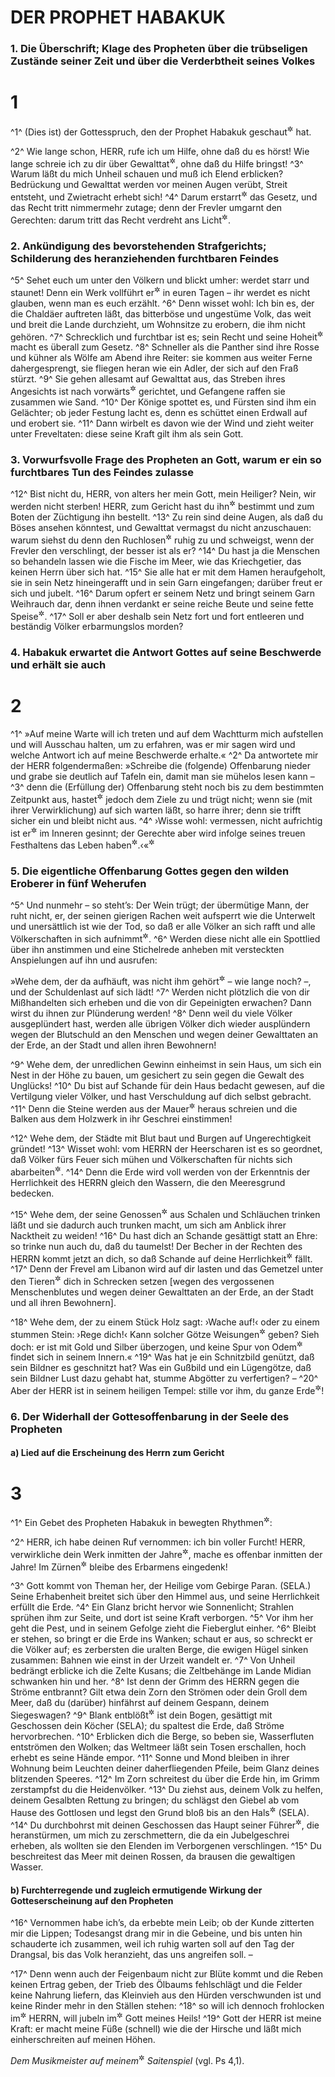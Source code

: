# DER PROPHET HABAKUK

### 1. Die Überschrift; Klage des Propheten über die trübseligen Zustände seiner Zeit und über die Verderbtheit seines Volkes

# 1
^1^ (Dies ist) der Gottesspruch, den der Prophet Habakuk geschaut<sup title="= durch ein Gesicht empfangen">&#x2732;</sup> hat.

^2^ Wie lange schon, HERR, rufe ich um Hilfe, ohne daß du es hörst! Wie lange schreie ich zu dir über Gewalttat<sup title="oder: Bedrückung">&#x2732;</sup>, ohne daß du Hilfe bringst!
^3^ Warum läßt du mich Unheil schauen und muß ich Elend erblicken? Bedrückung und Gewalttat werden vor meinen Augen verübt, Streit entsteht, und Zwietracht erhebt sich!
^4^ Darum erstarrt<sup title="= erlahmt">&#x2732;</sup> das Gesetz, und das Recht tritt nimmermehr zutage; denn der Frevler umgarnt den Gerechten: darum tritt das Recht verdreht ans Licht<sup title="oder: wird gebeugt">&#x2732;</sup>.

### 2. Ankündigung des bevorstehenden Strafgerichts; Schilderung des heranziehenden furchtbaren Feindes

^5^ Sehet euch um unter den Völkern und blickt umher: werdet starr und staunet! Denn ein Werk vollführt er<sup title="d.h. Gott">&#x2732;</sup> in euren Tagen – ihr werdet es nicht glauben, wenn man es euch erzählt.
^6^ Denn wisset wohl: Ich bin es, der die Chaldäer auftreten läßt, das bitterböse und ungestüme Volk, das weit und breit die Lande durchzieht, um Wohnsitze zu erobern, die ihm nicht gehören.
^7^ Schrecklich und furchtbar ist es; sein Recht und seine Hoheit<sup title="oder: seinen Übermut">&#x2732;</sup> macht es überall zum Gesetz.
^8^ Schneller als die Panther sind ihre Rosse und kühner als Wölfe am Abend ihre Reiter: sie kommen aus weiter Ferne dahergesprengt, sie fliegen heran wie ein Adler, der sich auf den Fraß stürzt.
^9^ Sie gehen allesamt auf Gewalttat aus, das Streben ihres Angesichts ist nach vorwärts<sup title="oder: nach Osten">&#x2732;</sup> gerichtet, und Gefangene raffen sie zusammen wie Sand.
^10^ Der Könige spottet es, und Fürsten sind ihm ein Gelächter; ob jeder Festung lacht es, denn es schüttet einen Erdwall auf und erobert sie.
^11^ Dann wirbelt es davon wie der Wind und zieht weiter unter Freveltaten: diese seine Kraft gilt ihm als sein Gott.

### 3. Vorwurfsvolle Frage des Propheten an Gott, warum er ein so furchtbares Tun des Feindes zulasse

^12^ Bist nicht du, HERR, von alters her mein Gott, mein Heiliger? Nein, wir werden nicht sterben! HERR, zum Gericht hast du ihn<sup title="d.h. den Feind">&#x2732;</sup> bestimmt und zum Boten der Züchtigung ihn bestellt.
^13^ Zu rein sind deine Augen, als daß du Böses ansehen könntest, und Gewalttat vermagst du nicht anzuschauen: warum siehst du denn den Ruchlosen<sup title="= Räubern">&#x2732;</sup> ruhig zu und schweigst, wenn der Frevler den verschlingt, der besser ist als er?
^14^ Du hast ja die Menschen so behandeln lassen wie die Fische im Meer, wie das Kriechgetier, das keinen Herrn über sich hat.
^15^ Sie alle hat er mit dem Hamen heraufgeholt, sie in sein Netz hineingerafft und in sein Garn eingefangen; darüber freut er sich und jubelt.
^16^ Darum opfert er seinem Netz und bringt seinem Garn Weihrauch dar, denn ihnen verdankt er seine reiche Beute und seine fette Speise<sup title="= reichbesetzte Tafel">&#x2732;</sup>.
^17^ Soll er aber deshalb sein Netz fort und fort entleeren und beständig Völker erbarmungslos morden?

### 4. Habakuk erwartet die Antwort Gottes auf seine Beschwerde und erhält sie auch

# 2
^1^ »Auf meine Warte will ich treten und auf dem Wachtturm mich aufstellen und will Ausschau halten, um zu erfahren, was er mir sagen wird und welche Antwort ich auf meine Beschwerde erhalte.«
^2^ Da antwortete mir der HERR folgendermaßen: »Schreibe die (folgende) Offenbarung nieder und grabe sie deutlich auf Tafeln ein, damit man sie mühelos lesen kann –
^3^ denn die (Erfüllung der) Offenbarung steht noch bis zu dem bestimmten Zeitpunkt aus, hastet<sup title="oder: strebt">&#x2732;</sup> jedoch dem Ziele zu und trügt nicht; wenn sie (mit ihrer Verwirklichung) auf sich warten läßt, so harre ihrer; denn sie trifft sicher ein und bleibt nicht aus.
^4^ ›Wisse wohl: vermessen, nicht aufrichtig ist er<sup title="d.h. der feindliche Eroberer">&#x2732;</sup> im Inneren gesinnt; der Gerechte aber wird infolge seines treuen Festhaltens das Leben haben<sup title="oder: durch seinen Glauben leben">&#x2732;</sup>.‹«<sup title="vgl. Röm 1,17; Gal 3,11; Hebr 10,38">&#x2732;</sup>

### 5. Die eigentliche Offenbarung Gottes gegen den wilden Eroberer in fünf Weherufen

^5^ Und nunmehr – so steht’s: Der Wein trügt; der übermütige Mann, der ruht nicht, er, der seinen gierigen Rachen weit aufsperrt wie die Unterwelt und unersättlich ist wie der Tod, so daß er alle Völker an sich rafft und alle Völkerschaften in sich aufnimmt<sup title="oder: um sich sammelt">&#x2732;</sup>.
^6^ Werden diese nicht alle ein Spottlied über ihn anstimmen und eine Stichelrede anheben mit versteckten Anspielungen auf ihn und ausrufen:

»Wehe dem, der da aufhäuft, was nicht ihm gehört<sup title="= fremdes Gut">&#x2732;</sup> – wie lange noch? –, und der Schuldenlast auf sich lädt!
^7^ Werden nicht plötzlich die von dir Mißhandelten sich erheben und die von dir Gepeinigten erwachen? Dann wirst du ihnen zur Plünderung werden!
^8^ Denn weil du viele Völker ausgeplündert hast, werden alle übrigen Völker dich wieder ausplündern wegen der Blutschuld an den Menschen und wegen deiner Gewalttaten an der Erde, an der Stadt und allen ihren Bewohnern!

^9^ Wehe dem, der unredlichen Gewinn einheimst in sein Haus, um sich ein Nest in der Höhe zu bauen, um gesichert zu sein gegen die Gewalt des Unglücks!
^10^ Du bist auf Schande für dein Haus bedacht gewesen, auf die Vertilgung vieler Völker, und hast Verschuldung auf dich selbst gebracht.
^11^ Denn die Steine werden aus der Mauer<sup title="oder: Wand deines Hauses">&#x2732;</sup> heraus schreien und die Balken aus dem Holzwerk in ihr Geschrei einstimmen!

^12^ Wehe dem, der Städte mit Blut baut und Burgen auf Ungerechtigkeit gründet!
^13^ Wisset wohl: vom HERRN der Heerscharen ist es so geordnet, daß Völker fürs Feuer sich mühen und Völkerschaften für nichts sich abarbeiten<sup title="vgl. Jer 51,58">&#x2732;</sup>.
^14^ Denn die Erde wird voll werden von der Erkenntnis der Herrlichkeit des HERRN gleich den Wassern, die den Meeresgrund bedecken.

^15^ Wehe dem, der seine Genossen<sup title="oder: Freunde">&#x2732;</sup> aus Schalen und Schläuchen trinken läßt und sie dadurch auch trunken macht, um sich am Anblick ihrer Nacktheit zu weiden!
^16^ Du hast dich an Schande gesättigt statt an Ehre: so trinke nun auch du, daß du taumelst! Der Becher in der Rechten des HERRN kommt jetzt an dich, so daß Schande auf deine Herrlichkeit<sup title="oder: Ehre">&#x2732;</sup> fällt.
^17^ Denn der Frevel am Libanon wird auf dir lasten und das Gemetzel unter den Tieren<sup title="oder: die Tierausrottung">&#x2732;</sup> dich in Schrecken setzen [wegen des vergossenen Menschenblutes und wegen deiner Gewalttaten an der Erde, an der Stadt und all ihren Bewohnern].

^18^ Wehe dem, der zu einem Stück Holz sagt: ›Wache auf!‹ oder zu einem stummen Stein: ›Rege dich!‹ Kann solcher Götze Weisungen<sup title="oder: Bescheid">&#x2732;</sup> geben? Sieh doch: er ist mit Gold und Silber überzogen, und keine Spur von Odem<sup title="oder: Geist">&#x2732;</sup> findet sich in seinem Innern.«
^19^ Was hat je ein Schnitzbild genützt, daß sein Bildner es geschnitzt hat? Was ein Gußbild und ein Lügengötze, daß sein Bildner Lust dazu gehabt hat, stumme Abgötter zu verfertigen? –
^20^ Aber der HERR ist in seinem heiligen Tempel: stille vor ihm, du ganze Erde<sup title="= alle Welt">&#x2732;</sup>!

### 6. Der Widerhall der Gottesoffenbarung in der Seele des Propheten

#### a) Lied auf die Erscheinung des Herrn zum Gericht

# 3
^1^ Ein Gebet des Propheten Habakuk in bewegten Rhythmen<sup title="d.h. Takt- oder: Versmaßen">&#x2732;</sup>:

^2^ HERR, ich habe deinen Ruf vernommen: ich bin voller Furcht! HERR, verwirkliche dein Werk inmitten der Jahre<sup title="d.h. erst nach längeren Jahren">&#x2732;</sup>, mache es offenbar inmitten der Jahre! Im Zürnen<sup title="oder: trotz deines Zorns">&#x2732;</sup> bleibe des Erbarmens eingedenk!

^3^ Gott kommt von Theman her, der Heilige vom Gebirge Paran. (SELA.) Seine Erhabenheit breitet sich über den Himmel aus, und seine Herrlichkeit erfüllt die Erde.
^4^ Ein Glanz bricht hervor wie Sonnenlicht; Strahlen sprühen ihm zur Seite, und dort ist seine Kraft verborgen.
^5^ Vor ihm her geht die Pest, und in seinem Gefolge zieht die Fieberglut einher.
^6^ Bleibt er stehen, so bringt er die Erde ins Wanken; schaut er aus, so schreckt er die Völker auf; es zerbersten die uralten Berge, die ewigen Hügel sinken zusammen: Bahnen wie einst in der Urzeit wandelt er.
^7^ Von Unheil bedrängt erblicke ich die Zelte Kusans; die Zeltbehänge im Lande Midian schwanken hin und her.
^8^ Ist denn der Grimm des HERRN gegen die Ströme entbrannt? Gilt etwa dein Zorn den Strömen oder dein Groll dem Meer, daß du (darüber) hinfährst auf deinem Gespann, deinem Siegeswagen?
^9^ Blank entblößt<sup title="oder: gänzlich enthüllt">&#x2732;</sup> ist dein Bogen, gesättigt mit Geschossen dein Köcher (SELA); du spaltest die Erde, daß Ströme hervorbrechen.
^10^ Erblicken dich die Berge, so beben sie, Wasserfluten entströmen den Wolken; das Weltmeer läßt sein Tosen erschallen, hoch erhebt es seine Hände empor.
^11^ Sonne und Mond bleiben in ihrer Wohnung beim Leuchten deiner daherfliegenden Pfeile, beim Glanz deines blitzenden Speeres.
^12^ Im Zorn schreitest du über die Erde hin, im Grimm zerstampfst du die Heidenvölker.
^13^ Du ziehst aus, deinem Volk zu helfen, deinem Gesalbten Rettung zu bringen; du schlägst den Giebel ab vom Hause des Gottlosen und legst den Grund bloß bis an den Hals<sup title="oder: bis auf den Fels">&#x2732;</sup> (SELA).
^14^ Du durchbohrst mit deinen Geschossen das Haupt seiner Führer<sup title="oder: Fürsten">&#x2732;</sup>, die heranstürmen, um mich zu zerschmettern, die da ein Jubelgeschrei erheben, als wollten sie den Elenden im Verborgenen verschlingen.
^15^ Du beschreitest das Meer mit deinen Rossen, da brausen die gewaltigen Wasser.

#### b) Furchterregende und zugleich ermutigende Wirkung der Gotteserscheinung auf den Propheten

^16^ Vernommen habe ich’s, da erbebte mein Leib; ob der Kunde zitterten mir die Lippen; Todesangst drang mir in die Gebeine, und bis unten hin schauderte ich zusammen, weil ich ruhig warten soll auf den Tag der Drangsal, bis das Volk heranzieht, das uns angreifen soll. –

^17^ Denn wenn auch der Feigenbaum nicht zur Blüte kommt und die Reben keinen Ertrag geben, der Trieb des Ölbaums fehlschlägt und die Felder keine Nahrung liefern, das Kleinvieh aus den Hürden verschwunden ist und keine Rinder mehr in den Ställen stehen:
^18^ so will ich dennoch frohlocken im<sup title="oder: über den">&#x2732;</sup> HERRN, will jubeln im<sup title="oder: über den">&#x2732;</sup> Gott meines Heils!
^19^ Gott der HERR ist meine Kraft: er macht meine Füße (schnell) wie die der Hirsche und läßt mich einherschreiten auf meinen Höhen.

<em>Dem Musikmeister auf meinem</em><sup title="oder: mit">&#x2732;</sup> <em>Saitenspiel</em> (vgl. Ps 4,1).